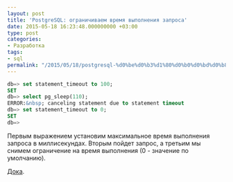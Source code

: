 ```yaml
---
layout: post
title: 'PostgreSQL: ограничиваем время выполнения запроса'
date: 2015-05-18 16:23:48.000000000 +03:00
type: post
categories:
- Разработка
tags:
- sql
permalink: "/2015/05/18/postgresql-%d0%be%d0%b3%d1%80%d0%b0%d0%bd%d0%b8%d1%87%d0%b8%d0%b2%d0%b0%d0%b5%d0%bc-%d0%b2%d1%80%d0%b5%d0%bc%d1%8f-%d0%b2%d1%8b%d0%bf%d0%be%d0%bb%d0%bd%d0%b5%d0%bd%d0%b8%d1%8f-%d0%b7%d0%b0%d0%bf/"
---
```

```sql
db=> set statement_timeout to 100;  
SET  
db=> select pg_sleep(110);  
ERROR:&nbsp; canceling statement due to statement timeout  
db=> set statement_timeout to 0;  
SET  
db=> 
```

Первым выражением установим максимальное время выполнения запроса в миллисекундах. Вторым пойдет запрос, а третьим мы снимем ограничение на время выполнения (0 - значение по умолчанию).

[Дока](http://www.postgresql.org/docs/current/static/runtime-config-client.html "Client Connection Defaults").

